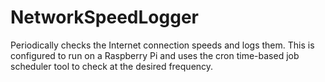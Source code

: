 # NetworkSpeedLogger
Periodically checks the Internet connection speeds and logs them. This is configured to run on a Raspberry Pi and uses the cron time-based job scheduler tool to check at the desired frequency.
